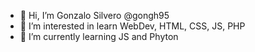 - 👋 Hi, I’m Gonzalo Silvero @gongh95
- 👀 I’m interested in learn WebDev, HTML, CSS, JS, PHP
- 🌱 I’m currently learning JS and Phyton

<!---
gongh95/gongh95 is a ✨ special ✨ repository because its `README.md` (this file) appears on your GitHub profile.
You can click the Preview link to take a look at your changes.
--->
